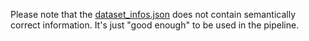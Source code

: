 Please note that the [dataset_infos.json](dataset_infos.json) does not contain semantically correct information.
It's just "good enough" to be used in the pipeline.